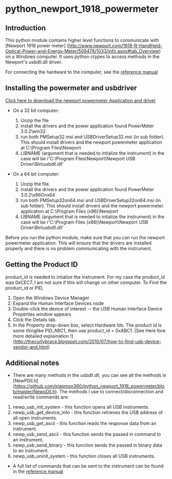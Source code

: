 # python_newport_1918_powermeter

## Introduction

This python module contains higher level functions to communicate with [Newport 1918 power meter] (http://www.newport.com/1918-R-HandHeld-Optical-Power-and-Energy-Meter/509478/1033/info.aspx#tab_Overview) on a Windows computer. It uses python ctypes to access methods in the Newport's usbdll.dll driver. 

For connecting the hardware to the computer, see the [reference manual](http://assets.newport.com/webDocuments-EN/images/RevA1918-RPowerMeterUsersManual.pdf)


## Installing the powermeter and usbdriver 
[Click here to download the newport powermeter Application and driver](http://assets.newport.com/webDocuments-EN/images/Computer_Interface_Software_v3.0.2.zip)

* On a 32 bit computer:
	1. Unzip the file
	2. Install the drivers and the power application found PowerMeter 3.0.2\win32
	3. run both PMSetup32.msi and USBDriverSetup32.msi (in sub folder). This should install drivers and the newport powermeter application at C:\Program Files\Newport
	4. LIBNAME (argument that is needed to intialize the instrument) in the case  will be r'C:\Program Files\Newport\Newport USB Driver\Bin\usbdll.dll'

* On a 64 bit computer:
	1. Unzip the file.
	2. Install the drivers and the power application found PowerMeter 3.0.2\x86Onx64
	3. run both PMSetup32on64.msi and USBDriverSetup32on64.msi (in sub folder). This should install drivers and the newport powermeter application at C:\Program Files (x86)\Newport
	4. LIBNAME (argument that is needed to intialize the instrument) in the case  will be r'C:\Program Files (x86)\Newport\Newport USB Driver\Bin\usbdll.dll'

Before you run the python module, make sure that you can run the newport powermeter application. This will ensure that the drivers are installed properly and there is no problem communicating with the instrument.

## Getting the Product ID 
product_id is needed to intialize the instrument. For my case the product_id was 0xCEC7. I am not sure if this will change on other computer. To Find the product_id or PID, 
1. Open the Windows Device Manager
2. Expand the Human Interface Devices node
3. Double-click the device of interest -- the USB Human Interface Device Properties window appears
4. Click the Details tab. 
5. In the Property drop-down box, select Hardware Ids. The product id is some thinglike PID_ABC1, then use product_id = 0xABC1. 
[See Here fore more detailed explaination !] (http://thecurlybrace.blogspot.com/2010/07/how-to-find-usb-device-vendor-and.html)

## Additional notes
* There are many methods in the usbdll.dll, you can see all the methods in [NewPDll.h] (https://github.com/plasmon360/python_newport_1918_powermeter/blob/master/NewpDll.h). The methods I use to connect/disconnection and read/write commands are:

1. newp_usb_init_system - this function opens all USB instruments.
2. newp_usb_get_device_info - this function retrieves the USB address of all open instruments.
3. newp_usb_get_ascii - this function reads the response data from an instrument.
4. newp_usb_send_ascii - this function sends the passed in command to an instrument.
5. newp_usb_send_binary - this function sends the passed in binary data to an instrument.
6. newp_usb_uninit_system - this function closes all USB instruments.

* A full list of commands that can be sent to the instrument can be found in the [reference manual](http://assets.newport.com/webDocuments-EN/images/RevA1918-RPowerMeterUsersManual.pdf)


